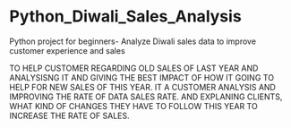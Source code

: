 # Python_Diwali_Sales_Analysis
Python project for beginners- Analyze Diwali sales data to improve customer experience and sales

TO HELP CUSTOMER REGARDING OLD SALES OF LAST YEAR AND ANALYSISNG IT AND GIVING THE BEST IMPACT OF HOW IT GOING TO HELP FOR NEW SALES OF THIS YEAR. 
IT A CUSTOMER ANALYSIS AND IMPROVING THE RATE OF DATA SALES RATE. AND EXPLANING CLIENTS, WHAT KIND OF CHANGES THEY HAVE TO FOLLOW THIS YEAR TO INCREASE THE RATE OF SALES.
